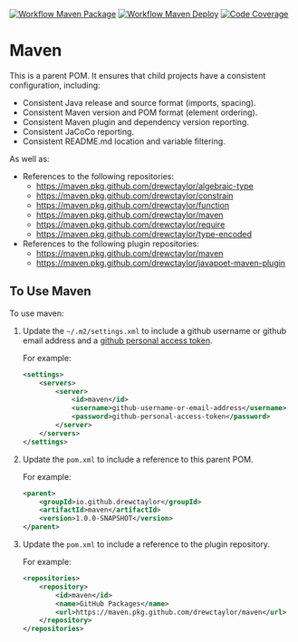 [![Workflow Maven Package](https://github.com/drewctaylor/maven/workflows/workflow-maven-package/badge.svg)](https://github.com/drewctaylor/maven/workflows/workflow-maven-package/badge.svg)
[![Workflow Maven Deploy](https://github.com/drewctaylor/maven/workflows/workflow-maven-deploy/badge.svg)](https://github.com/drewctaylor/maven/workflows/workflow-maven-deploy/badge.svg)
[![Code Coverage](https://codecov.io/gh/drewctaylor/maven/branch/trunk/graph/badge.svg)](https://codecov.io/gh/drewctaylor/maven)

# Maven

This is a parent POM. It ensures that child projects have a consistent configuration, including:

* Consistent Java release and source format (imports, spacing).
* Consistent Maven version and POM format (element ordering).
* Consistent Maven plugin and dependency version reporting.
* Consistent JaCoCo reporting.
* Consistent README.md location and variable filtering.

As well as:

* References to the following repositories:
  * https://maven.pkg.github.com/drewctaylor/algebraic-type
  * https://maven.pkg.github.com/drewctaylor/constrain
  * https://maven.pkg.github.com/drewctaylor/function
  * https://maven.pkg.github.com/drewctaylor/maven
  * https://maven.pkg.github.com/drewctaylor/require
  * https://maven.pkg.github.com/drewctaylor/type-encoded
* References to the following plugin repositories:
  * https://maven.pkg.github.com/drewctaylor/maven
  * https://maven.pkg.github.com/drewctaylor/javapoet-maven-plugin

## To Use Maven

To use maven:

1) Update the `~/.m2/settings.xml` to include a github username or github email address and a [github personal access token](https://help.github.com/en/github/authenticating-to-github/creating-a-personal-access-token-for-the-command-line).

    For example:

    ```xml
    <settings>
        <servers>
            <server>
                <id>maven</id>
                <username>github-username-or-email-address</username>
                <password>github-personal-access-token</password>
            </server>
        </servers>
    </settings>
    ```

2) Update the `pom.xml` to include a reference to this parent POM.

    For example:

    ```xml
    <parent>
        <groupId>io.github.drewctaylor</groupId>
        <artifactId>maven</artifactId>
        <version>1.0.0-SNAPSHOT</version>
    </parent>
    ```

3) Update the `pom.xml` to include a reference to the plugin repository.

    For example:

    ```xml
    <repositories>
        <repository>
            <id>maven</id>
            <name>GitHub Packages</name>
            <url>https://maven.pkg.github.com/drewctaylor/maven</url>
        </repository>
    </repositories>
    ```
